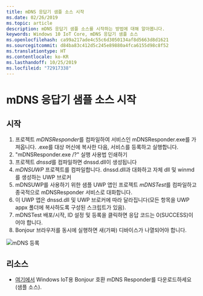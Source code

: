 ```yaml
---
title: mDNS 응답기 샘플 소스 시작
ms.date: 02/26/2019
ms.topic: article
description: mDNS 응답기 샘플 소스를 시작하는 방법에 대해 알아봅니다.
keywords: Windows 10 IoT Core, mDNS 응답기 샘플 소스
ms.openlocfilehash: ca99a217ade4c55c6d3050134af8d5663d8d1621
ms.sourcegitcommit: d84ba83c412d5c245e89880a4fca6155d98c8f52
ms.translationtype: HT
ms.contentlocale: ko-KR
ms.lasthandoff: 10/25/2019
ms.locfileid: "72917338"
---
```

# <a name="getting-started-with-mdns-responder-sample-source"></a>mDNS 응답기 샘플 소스 시작

## <a name="getting-started"></a>시작

1.  프로젝트 *mDNSResponder*를 컴파일하여 서비스인 mDNSResponder.exe를 가져옵니다. .exe를 대상 머신에 복사한 다음, 서비스를 등록하고 실행합니다.
2. "mDNSResponder.exe /?" 실행 사용법 인쇄하기
3.  프로젝트 *dnssd*를 컴파일하면 dnssd.dll이 생성됩니다
4.  *mDNSUWP* 프로젝트를 컴파일합니다. dnssd.dll과 대화하고 자체 dll 및 winmd를 생성하는 UWP 브로커
5.  mDNSUWP를 사용하기 위한 샘플 UWP 앱인 프로젝트 *mDNSTest*를 컴파일하고 종국적으로 mDNSResponder 서비스로 대화합니다.
6.  이 UWP 앱은 dnssd.dll 및 UWP 브로커에 따라 달라집니다(모든 항목을 UWP appx 폴더에 복사하도록 구성된 스크립트가 있음).
7.  mDNSTest 배포/시작, ID 설정 및 등록을 클릭하면 응답 코드는 0(SUCCESS)이어야 합니다.
8.  Bonjour 브라우저를 동시에 실행하면 새(가짜) 디바이스가 나열되어야 합니다.

![mDNS 등록](media/mDNS/mDNS1.png)

## <a name="resources"></a>리소스

* [여기에서](https://go.microsoft.com/fwlink/?linkid=2077676) Windows IoT용 Bonjour 호환 mDNS Responder를 다운로드하세요(샘플 소스).

